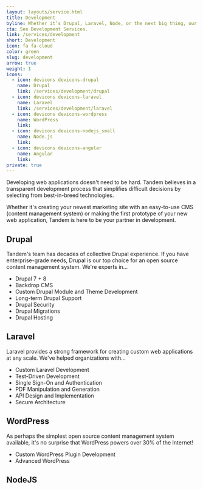 ```yaml
---
layout: layouts/service.html
title: Development
byline: Whether it’s Drupal, Laravel, Node, or the next big thing, our developers create simple solutions that are built to last.
cta: See Development Services.
link: /services/development
short: Development
icon: fa fa-cloud
color: green
slug: development
arrow: true
weight: 1
icons:
  - icon: devicons devicons-drupal
    name: Drupal
    link: /services/development/drupal
  - icon: devicons devicons-laravel
    name: Laravel
    link: /services/development/laravel
  - icon: devicons devicons-wordpress
    name: WordPress
    link:
  - icon: devicons devicons-nodejs_small
    name: Node.js
    link:
  - icon: devicons devicons-angular
    name: Angular
    link:
private: true
---
```


Developing web applications doesn't need to be hard. Tandem believes in a transparent development process that simplifies difficult decisions by selecting from best-in-breed technologies.

Whether it's creating your newest marketing site with an easy-to-use CMS (content management system) or making the first prototype of your new web application, Tandem is here to be your partner in development.

<div class="col-sm-6">

<h2>Drupal</h2>

Tandem's team has decades of collective Drupal experience. If you have enterprise-grade needs, Drupal is our top choice for an open source content management system. We're experts in...

- Drupal 7 + 8
- Backdrop CMS
- Custom Drupal Module and Theme Development
- Long-term Drupal Support
- Drupal Security
- Drupal Migrations
- Drupal Hosting

</div>
<div class="col-sm-6">

<h2>Laravel</h2>

Laravel provides a strong framework for creating custom web applications at any scale. We've helped organizations with...

- Custom Laravel Development
- Test-Driven Development
- Single Sign-On and Authentication
- PDF Manipulation and Generation
- API Design and Implementation
- Secure Architecture

</div>
<div class="col-sm-6">

<h2>WordPress</h2>

As perhaps the simplest open source content management system available, it's no surprise that WordPress powers over 30% of the Internet!

- Custom WordPress Plugin Development
- Advanced WordPress

</div>
<div class="col-sm-6">
<h2>NodeJS</h2>
</div>
